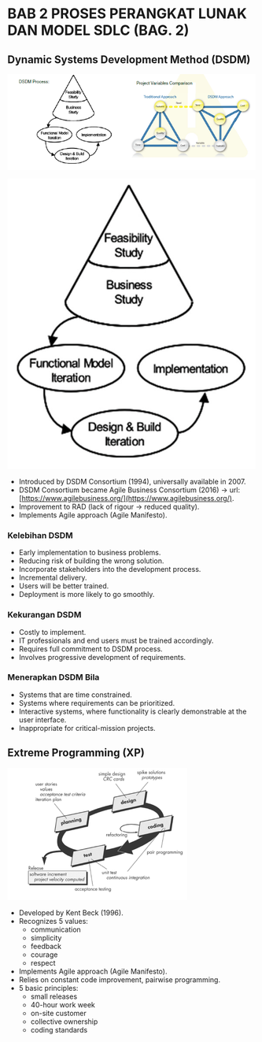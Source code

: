 # BAB 2 PROSES PERANGKAT LUNAK DAN MODEL SDLC (BAG. 2)

## Dynamic Systems Development Method (DSDM)

![DSDM](https://github.com/SyafaHadyan/learn/blob/main/src/Note/Rekayasa%20Perangkat%20Lunak/Pictures/Bab%202/DSDM-0.png)

![DSDM](https://github.com/SyafaHadyan/learn/blob/main/src/Note/Rekayasa%20Perangkat%20Lunak/Pictures/Bab%202/DSDM-1.png)

- Introduced by DSDM Consortium (1994), universally available in 2007.
- DSDM Consortium became Agile Business Consortium (2016) -> url: [https://www.agilebusiness.org/](https://www.agilebusiness.org/).
- Improvement to RAD (lack of rigour -> reduced quality).
- Implements Agile approach (Agile Manifesto).

### Kelebihan DSDM

- Early implementation to business problems.
- Reducing risk of building the wrong solution.
- Incorporate stakeholders into the development process.
- Incremental delivery.
- Users will be better trained.
- Deployment is more likely to go smoothly.

### Kekurangan DSDM

- Costly to implement.
- IT professionals and end users must be trained accordingly.
- Requires full commitment to DSDM process.
- Involves progressive development of requirements.

### Menerapkan DSDM Bila

- Systems that are time constrained.
- Systems where requirements can be prioritized.
- Interactive systems, where functionality is clearly demonstrable at the user interface.
- Inappropriate for critical-mission projects.

## Extreme Programming (XP)

![Extreme Programming](https://github.com/SyafaHadyan/learn/blob/main/src/Note/Rekayasa%20Perangkat%20Lunak/Pictures/Bab%202/ExtremeProgramming.png)

- Developed by Kent Beck (1996).
- Recognizes 5 values:
  - communication
  - simplicity
  - feedback
  - courage
  - respect
- Implements Agile approach (Agile Manifesto).
- Relies on constant code improvement, pairwise programming.
- 5 basic principles:
  - small releases
  - 40-hour work week
  - on-site customer
  - collective ownership
  - coding standards
